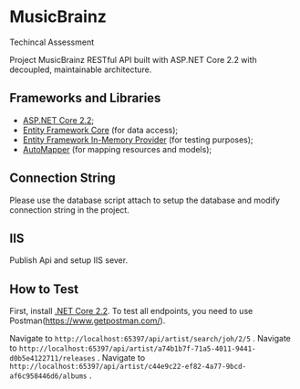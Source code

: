 # MusicBrainz
Techincal Assessment

Project MusicBrainz RESTful API built with ASP.NET Core 2.2 with decoupled, maintainable architecture.

## Frameworks and Libraries
- [ASP.NET Core 2.2](https://docs.microsoft.com/pt-br/aspnet/core/?view=aspnetcore-2.2);
- [Entity Framework Core](https://docs.microsoft.com/en-us/ef/core/) (for data access);
- [Entity Framework In-Memory Provider](https://docs.microsoft.com/en-us/ef/core/miscellaneous/testing/in-memory) (for testing purposes);
- [AutoMapper](https://automapper.org/) (for mapping resources and models);

## Connection String
Please use the database script attach to setup the database and modify connection string in the project.

## IIS 
Publish Api and setup IIS sever.

## How to Test

First, install [.NET Core 2.2](https://dotnet.microsoft.com/download/dotnet-core/2.2). 
To test all endpoints, you need to use Postman(https://www.getpostman.com/).

Navigate to ```http://localhost:65397/api/artist/search/joh/2/5``` \. 
Navigate to ```http://localhost:65397/api/artist/a74b1b7f-71a5-4011-9441-d0b5e4122711/releases``` \. 
Navigate to ```http://localhost:65397/api/artist/c44e9c22-ef82-4a77-9bcd-af6c958446d6/albums``` \. 

## 
